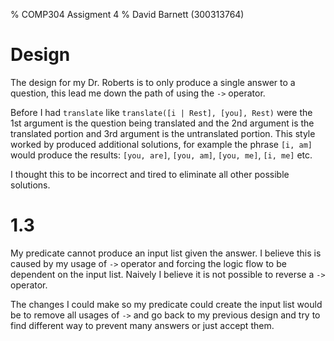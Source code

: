 % COMP304 Assigment 4
% David Barnett (300313764)

# Design

The design for my Dr. Roberts is to only produce a single answer to a question,
this lead me down the path of using the `->` operator.

Before I had `translate` like `translate([i | Rest], [you], Rest)` were the
1st argument is the question being translated and the 2nd argument is the translated
portion and 3rd argument is the untranslated portion. This style worked by produced
additional solutions, for example the phrase `[i, am]` would produce the results:
`[you, are]`, `[you, am]`, `[you, me]`, `[i, me]` etc.

I thought this to be incorrect and tired to eliminate all other possible solutions.

# 1.3

My predicate cannot produce an input list given the answer.
I believe this is caused by my usage of `->` operator and forcing the logic
flow to be dependent on the input list. Naively I believe it is not possible to
reverse a `->` operator.

The changes I could make so my predicate could create the input list would be to remove
all usages of `->` and go back to my previous design and try to find different way to prevent
many answers or just accept them.
